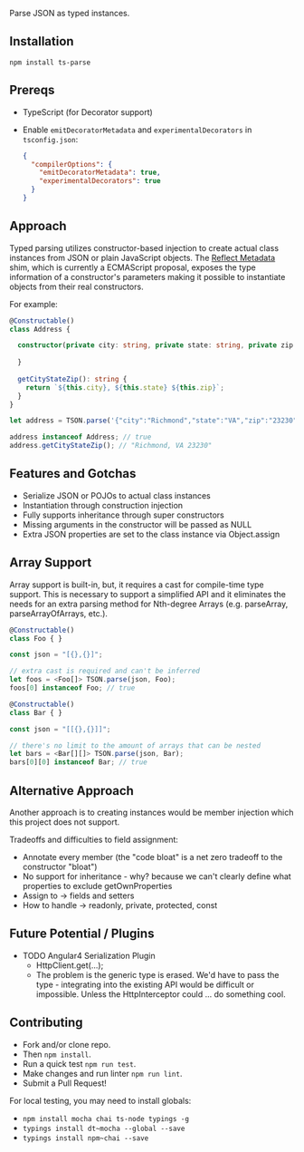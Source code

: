 Parse JSON as typed instances.  

## Installation

`npm install ts-parse`

## Prereqs

- TypeScript (for Decorator support)
- Enable `emitDecoratorMetadata` and `experimentalDecorators` in `tsconfig.json`:

  ```json
  {
    "compilerOptions": {
      "emitDecoratorMetadata": true,
      "experimentalDecorators": true
    }
  }
  ```

## Approach

Typed parsing utilizes constructor-based injection to create actual class instances from JSON or plain JavaScript objects.  The [Reflect Metadata](https://github.com/rbuckton/reflect-metadata) shim, which is currently a ECMAScript proposal, exposes the type information of a constructor's parameters making it possible to instantiate objects from their real constructors. 

For example:

```ts
@Constructable()
class Address {

  constructor(private city: string, private state: string, private zip: string) {
    
  }
  
  getCityStateZip(): string {
    return `${this.city}, ${this.state} ${this.zip}`;
  }
}

let address = TSON.parse('{"city":"Richmond","state":"VA","zip":"23230"}', Address);

address instanceof Address; // true
address.getCityStateZip(); // "Richmond, VA 23230"
```

## Features and Gotchas

- Serialize JSON or POJOs to actual class instances
- Instantiation through construction injection
- Fully supports inheritance through super constructors
- Missing arguments in the constructor will be passed as NULL
- Extra JSON properties are set to the class instance via Object.assign

## Array Support

Array support is built-in, but, it requires a cast for compile-time type support.  This is necessary to 
support a simplified API and it eliminates the needs for an extra parsing method for Nth-degree Arrays (e.g. parseArray, parseArrayOfArrays, etc.).

```ts
@Constructable()
class Foo { }

const json = "[{},{}]";

// extra cast is required and can't be inferred
let foos = <Foo[]> TSON.parse(json, Foo);
foos[0] instanceof Foo; // true
```

```ts
@Constructable()
class Bar { }

const json = "[[{},{}]]";

// there's no limit to the amount of arrays that can be nested
let bars = <Bar[][]> TSON.parse(json, Bar);
bars[0][0] instanceof Bar; // true
```

## Alternative Approach

Another approach is to creating instances would be member injection which this project does not support. 

Tradeoffs and difficulties to field assignment:
 - Annotate every member (the "code bloat" is a net zero tradeoff to the constructor "bloat")
 - No support for inheritance - why? because we can't clearly define what properties to exclude getOwnProperties
 - Assign to -> fields and setters
 - How to handle -> readonly, private, protected, const


## Future Potential / Plugins
- TODO Angular4 Serialization Plugin
  - HttpClient.get<Foo>(...);  
  - The problem is the generic type is erased.  We'd have to pass the type - integrating into the existing API would be difficult or impossible.  Unless the HttpInterceptor could ... do something cool.


## Contributing

- Fork and/or clone repo.  
- Then `npm install`.  
- Run a quick test `npm run test`.  
- Make changes and run linter `npm run lint`.  
- Submit a Pull Request!

For local testing, you may need to install globals:

- `npm install mocha chai ts-node typings -g`
- `typings install dt~mocha --global --save`
- `typings install npm~chai --save`

